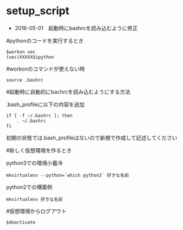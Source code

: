 # setup_script

* 2016-05-01　起動時にbashrcを読み込むように修正

#pythonのコードを実行するとき

```
$workon uec
(uec)XXXXX$ipython
```

#workonのコマンドが使えない時

```
source .bashrc
```

#起動時に自動的にbachrcを読み込むようにする方法


.bash_profileに以下の内容を追加

```
if [ -f ~/.bashrc ]; then
    . ~/.bashrc
fi
```
初期の状態では.bash_profileはないので新規で作成して記述してください


#新しく仮想環境を作るとき

python3での環境小蓄冷
```
mkvirtualenv --python=`which python3` 好きな名前
```

python2での構築例

```
mkvirtualenv 好きな名前
```

#仮想環境からログアウト

```
$deactivate
```
